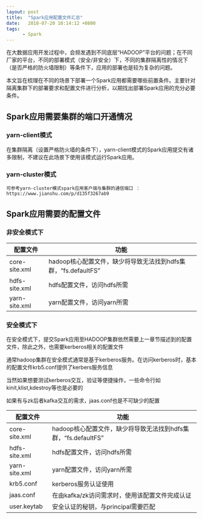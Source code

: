 ```yaml
---
layout: post
title:  "Spark应用配置文件汇总"
date:   2018-07-20 10:14:12 +0800
tags:
      - Spark
---
```

在大数据应用开发过程中，会频发遇到不同底层“HADOOP”平台的问题；在不同厂家的平台，不同的部署模式（安全/非安全）下，不同的集群隔离性的情况下（是否严格的防火墙限制）等条件下，应用的部署也是较为复杂的问题。

本文旨在梳理在不同的场景下部署一个Spark应用都需要哪些前置条件。主要针对隔离集群下的部署要求和配置文件进行分析，以期找出部署Spark应用的充分必要条件。


## Spark应用需要集群的端口开通情况

### yarn-client模式

在集群隔离（设置严格防火墙的条件下），yarn-client模式的Spark应用提交有诸多限制，不建议在此场景下使用该模式运行Spark应用。

### yarn-cluster模式

    可参考yarn-cluster模式spark应用客户端与集群的通信端口 ： https://www.jianshu.com/p/d135f3267ab9



## Spark应用需要的配置文件

### 非安全模式下


配置文件 | 功能
---|---
core-site.xml | hadoop核心配置文件，缺少将导致无法找到hdfs集群，“fs.defaultFS”
hdfs-site.xml | hdfs配置文件，访问hdfs所需
yarn-site.xml | yarn配置文件，访问yarn所需


### 安全模式下

在安全模式下，提交Spark应用至HADOOP集群依然需要上一章节描述到的配置文件，除此之外，也需要kerberos相关的配置文件

通常hadoop集群在安全模式通常是基于kerberos服务。在访问kerberos时，基本的配置文件krb5.conf提供了kerbers服务信息

当然如果想要测试kerberos交互，验证等便捷操作，一些命令行如kinit,klist,kdestroy等也是必要的

如果有与zk后者kafka交互的需求，jaas.conf也是不可缺少的配置


配置文件 | 功能
---|---
core-site.xml | hadoop核心配置文件，缺少将导致无法找到hdfs集群，“fs.defaultFS”
hdfs-site.xml | hdfs配置文件，访问hdfs所需
yarn-site.xml | yarn配置文件，访问yarn所需
krb5.conf | kerberos服务认证使用
jaas.conf  | 在由kafka/zk访问需求时，使用该配置文件完成认证
user.keytab | 安全认证的秘钥，与principal需要匹配

    
    


